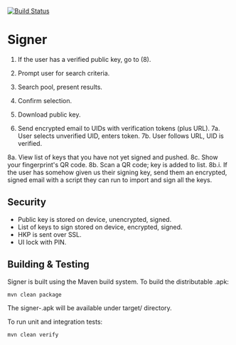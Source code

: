 [![Build Status](https://travis-ci.org/trusthoarder/signer.png?branch=master)](https://travis-ci.org/trusthoarder/signer)

# Signer

1. If the user has a verified public key, go to (8).

2. Prompt user for search criteria.
3. Search pool, present results.
4. Confirm selection.
5. Download public key.
6. Send encrypted email to UIDs with verification tokens (plus URL).
7a. User selects unverified UID, enters token.
7b. User follows URL, UID is verified.

8a. View list of keys that you have not yet signed and pushed.
8c. Show your fingerprint's QR code.
8b. Scan a QR code; key is added to list.
8b.i. If the user has somehow given us their signing key, send them an
      encrypted, signed email with a script they can run to import and
      sign all the keys.

## Security

* Public key is stored on device, unencrypted, signed.
* List of keys to sign stored on device, encrypted, signed.
* HKP is sent over SSL.
* UI lock with PIN.


## Building & Testing

Signer is built using the Maven build system. To build the distributable .apk:

    mvn clean package

The signer-<VERSION>.apk will be available under target/ directory.

To run unit and integration tests:

    mvn clean verify
